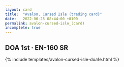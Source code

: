 ```yaml
---
layout: card
title:  "Avalon, Cursed Isle (trading card)"
date:   2022-06-25 08:44:00 +0100
permalink: avalon-cursed-isle_(card)
incomplete: true
---
```


## DOA 1st &middot; EN-160 SR

{% include templates/avalon-cursed-isle-doa1e.html %}
